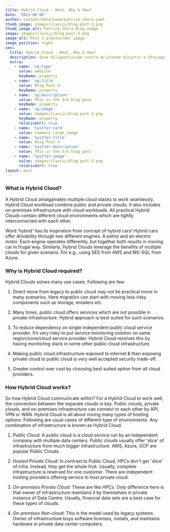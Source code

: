 ```yaml
---
title: Hybrid Cloud - What, Why & How?
date: '2021-08-06'
author: content/data/team/patrick-chera.yaml
thumb_image: images/classic/blog-post-3.png
thumb_image_alt: Patrick Chera Blog image
image: images/classic/blog-post-3.png
image_alt: Post 3 placeholder image
image_position: right
seo:
  title: Hybrid Cloud - What, Why & How?
  description: Quae diligentissime contra Aristonem dicuntur a Chryippo
  extra:
    - name: 'og:type'
      value: website
      keyName: property
    - name: 'og:title'
      value: Blog Post-3
      keyName: property
    - name: 'og:description'
      value: This is the 3rd blog post
      keyName: property
    - name: 'og:image'
      value: images/classic/blog-post-3.png
      keyName: property
      relativeUrl: true
    - name: 'twitter:card'
      value: summary_large_image
    - name: 'twitter:title'
      value: Blog Post-3
    - name: 'twitter:description'
      value: This is the 3rd blog post
    - name: 'twitter:image'
      value: images/classic/blog-post-3.png
      relativeUrl: true
layout: post
---
```


### What is Hybrid Cloud?

A Hybrid Cloud amalgamates multiple cloud stacks to work seamlessly. Hybrid Cloud workload combine public and private clouds. It also includes on-premises infrastructure with cloud workloads. All practical Hybrid Clouds contain different cloud environments which are tightly interconnected with each other. 

Word 'hybrid' has its inspiration from concept of hybrid cars! Hybrid cars offer drivability through two different engines. A petrol and an electric motor. Each engine operates differently, but together both results in moving car in frugal way. Similarly, Hybrid Clouds leverage the benefits of multiple clouds for given scenario. For e.g., using SES from AWS and MS-SQL from Azure.


### Why is Hybrid Cloud required?

Hybrid Clouds solves many use cases. Following are few:

1. Direct move from legacy to public cloud may not be practical move in many scenarios. Here migration can start with moving less risky components such as storage, emailers etc.

2. Many times, public cloud offers services which are not possible in private infrastructure. Hybrid approach is best suited for such scenarios.

3. To reduce dependency on single independent public cloud service provider. It’s very risky to put service monitoring solution on same region/zone/cloud service provider. Hybrid Cloud resolves this by having monitoring stack in some other public cloud infrastructure.

4. Making public cloud infrastructure exposed to internet & then exposing private cloud to public cloud is very well accepted security trade-off.

5. Greater control over cost by choosing best suited option from all cloud providers.
   

### How Hybrid Cloud works?

So how Hybrid Cloud communicate within? For a Hybrid Cloud to work well, the connection between the separate clouds is key. Public clouds, private clouds, and on-premises infrastructure can connect to each other by API, VPN or WAN. Hybrid Cloud is all about mixing many types of hosting options. Following are usual cases of different type of environments. Any combination of infrastructure is known as Hybrid Cloud.

1. <i>Public Cloud:</i> A public cloud is a cloud service run by an independent company with multiple data centers. Public clouds usually offer 'slice' of infrastructure from much bigger infrastructure. AWS, Azure, GCP are popular Public Clouds.

2. <i>Hosted Private Cloud:</i> In contrast to Public Cloud, HPCs don't ger 'slice' of infra. Instead, they get the whole fruit. Usually, complete infrastructure is reserved for one customer. There are independent hosting providers offering service to host private cloud.

3. <i>On-premises Private Cloud:</i> These are like HPCs. Only difference here is that owner of infrastructure maintains it by themselves in private instance of Data Centre. Usually, financial data sets are a best case for these types of clouds.

4. <i>On-premises Non-cloud:</i> This is the model used by legacy systems. Owner of infrastructure buys software licenses, installs, and maintains hardware in private data center computers.